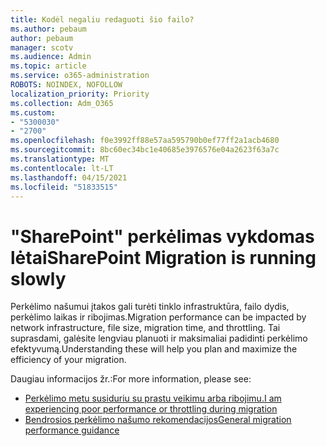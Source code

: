 ```yaml
---
title: Kodėl negaliu redaguoti šio failo?
ms.author: pebaum
author: pebaum
manager: scotv
ms.audience: Admin
ms.topic: article
ms.service: o365-administration
ROBOTS: NOINDEX, NOFOLLOW
localization_priority: Priority
ms.collection: Adm_O365
ms.custom:
- "5300030"
- "2700"
ms.openlocfilehash: f0e3992ff88e57aa595790b0ef77ff2a1acb4680
ms.sourcegitcommit: 8bc60ec34bc1e40685e3976576e04a2623f63a7c
ms.translationtype: MT
ms.contentlocale: lt-LT
ms.lasthandoff: 04/15/2021
ms.locfileid: "51833515"
---
```

# <a name="sharepoint-migration-is-running-slowly"></a><span data-ttu-id="d5b43-102">"SharePoint" perkėlimas vykdomas lėtai</span><span class="sxs-lookup"><span data-stu-id="d5b43-102">SharePoint Migration is running slowly</span></span>

<span data-ttu-id="d5b43-103">Perkėlimo našumui įtakos gali turėti tinklo infrastruktūra, failo dydis, perkėlimo laikas ir ribojimas.</span><span class="sxs-lookup"><span data-stu-id="d5b43-103">Migration performance can be impacted by network infrastructure, file size, migration time, and throttling.</span></span> <span data-ttu-id="d5b43-104">Tai suprasdami, galėsite lengviau planuoti ir maksimaliai padidinti perkėlimo efektyvumą.</span><span class="sxs-lookup"><span data-stu-id="d5b43-104">Understanding these will help you plan and maximize the efficiency of your migration.</span></span>

<span data-ttu-id="d5b43-105">Daugiau informacijos žr.:</span><span class="sxs-lookup"><span data-stu-id="d5b43-105">For more information, please see:</span></span>

- [<span data-ttu-id="d5b43-106">Perkėlimo metu susiduriu su prastu veikimu arba ribojimu.</span><span class="sxs-lookup"><span data-stu-id="d5b43-106">I am experiencing poor performance or throttling during migration</span></span>](https://docs.microsoft.com/sharepointmigration/sharepoint-online-and-onedrive-migration-speed#faq-and-troubleshooting)
- [<span data-ttu-id="d5b43-107">Bendrosios perkėlimo našumo rekomendacijos</span><span class="sxs-lookup"><span data-stu-id="d5b43-107">General migration performance guidance</span></span>](https://docs.microsoft.com/sharepointmigration/sharepoint-online-and-onedrive-migration-speed)
